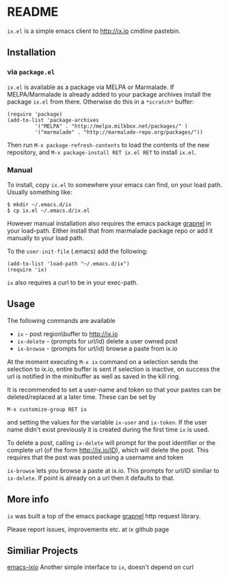 README
======

`ix.el` is a simple emacs client to http://ix.io cmdline pastebin.

Installation
------------


### via `package.el`

`ix.el` is available as a package via MELPA or Marmalade. If 
MELPA/Marmalade is already added to your package archives 
install the package `ix.el` from there. Otherwise 
do this in a `*scratch*` buffer:

    (require 'package)
    (add-to-list 'package-archives
             '("MELPA" . "http://melpa.milkbox.net/packages/" )
             '("marmalade" . "http://marmalade-repo.org/packages/"))
             
Then run `M-x package-refresh-contents` to load the contents of the new repository, 
and `M-x package-install RET ix.el RET` to install `ix.el`.

### Manual
To install, copy `ix.el` to somewhere your emacs can find, on your
load path. Usually something like:

    $ mkdir ~/.emacs.d/ix
    $ cp ix.el ~/.emacs.d/ix.el

However manual installation also requires the emacs package [grapnel](https://github.com/leathekd/grapnel)
in your load-path. Either install that from marmalade package repo or
add it manually to your load path.

To the `user-init-file` (.emacs) add the following:
 
    (add-to-list 'load-path "~/.emacs.d/ix")
    (require 'ix)

`ix` also requires a curl to be in your exec-path.

Usage
-----
The following commands are available

* `ix` - post region\buffer to http://ix.io
* `ix-delete` - (prompts for url/id) delete a user owned post
* `ix-browse` - (prompts for url/id) browse a paste from ix.io

At the moment executing `M-x ix` command on a selection sends the
selection to ix.io, entire buffer is sent if selection is inactive, on
success the url is notified in the minibuffer as well as saved in the
kill ring.

It is recommended to set a user-name and token so that your pastes can
be deleted/replaced at a later time. These can be set by


    M-x customize-group RET ix

and setting the values for the variable `ix-user` and `ix-token`. If
the user name didn't exist previously it is created during the first
time `ix` is used.

To delete a post, calling `ix-delete` will prompt for the post
identifier or the  complete url (of the form http://ix.io/ID), which will delete the post. 
This requires that the post was posted using a username and token

`ix-browse` lets you browse a paste at ix.io. This prompts for url/ID
similiar to `ix-delete`. If point is already on a url then it defaults
to that.

More info
---------
`ix` was built a top of the emacs package [grapnel](https://github.com/leathekd/grapnel)
http request library.

Please report issues, improvements etc. at ix github page

Similiar Projects
-----------------
[emacs-ixio](https://github.com/jorgenschaefer/emacs-ixio) Another simple interface to `ix`, doesn't depend on curl
